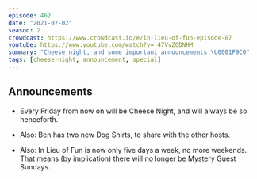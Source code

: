 ```yaml
---
episode: 462
date: "2021-07-02"
season: 2
crowdcast: https://www.crowdcast.io/e/in-lieu-of-fun-episode-87
youtube: https://www.youtube.com/watch?v=_47VvZGDNHM
summary: "Cheese night, and some important announcements \U0001F9C0"
tags: [cheese-night, announcement, special]
---
```

## Announcements

- Every Friday from now on will be Cheese Night, and will always be so henceforth.

- Also: Ben has two new Dog Shirts, to share with the other hosts.

- Also: In Lieu of Fun is now only five days a week, no more weekends. That means (by implication) there will no longer be Mystery Guest Sundays.
